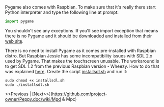 Pygame also comes with Raspbian. To make sure that it's really there start Python interpreter and type the following line at prompt:
```python
import pygame
```
You shouldn't see any exceptions. If you'll see import exception that means there is no Pygame and it should be downloaded and installed from their [web site](http://www.pygame.org/download.shtml).

There is no need to install Pygame as it comes pre-installed with Raspbian distro. But Raspbian Jessie has some incompatibility issues with SDL 2.x used by Pygame. That makes the touchscreen unusable. The workaround is to get SDL 1.2 from the previous Raspbian version - Wheezy. How to do that was explained [here](https://learn.adafruit.com/adafruit-2-4-pitft-hat-with-resistive-touchscreen-mini-kit/pitft-pygame-tips). Create the script [installsdl.sh](https://github.com/project-owner/Peppy.doc/blob/master/files/installsdl.sh) and run it:
```
sudo chmod +x installsdl.sh
sudo ./installsdl.sh
```

[<<Previous](https://github.com/project-owner/Peppy.doc/wiki/Python) | [Next>>](https://github.com/project-owner/Peppy.doc/wiki/Mpd & Mpc)